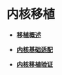 # 内核移植



- **[移植概述](porting-chip-kernel-overview.md)**

- **[内核基础适配](porting-chip-kernel-adjustment.md)**

- **[内核移植验证](porting-chip-kernel-verify.md)**
